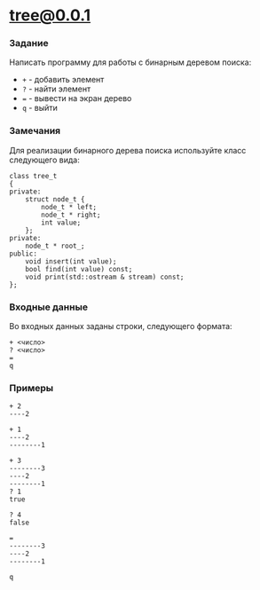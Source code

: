 # tree@0.0.1

### Задание
Написать программу для работы с бинарным деревом поиска:
- `+` - добавить элемент
- `?` - найти элемент
- `=` - вывести на экран дерево
- `q` - выйти

### Замечания
Для реализации бинарного дерева поиска используйте класс следующего вида:
```
class tree_t
{
private:
    struct node_t {
        node_t * left;
        node_t * right;
        int value;
    };
private:
    node_t * root_;
public:
    void insert(int value);
    bool find(int value) const;
    void print(std::ostream & stream) const;
};
```

### Входные данные
Во входных данных заданы строки, следующего формата:
```
+ <число>
? <число>
=
q
```

### Примеры
```
+ 2
----2

+ 1
----2
--------1

+ 3
--------3
----2
--------1
? 1
true

? 4
false

=
--------3
----2
--------1

q
```
